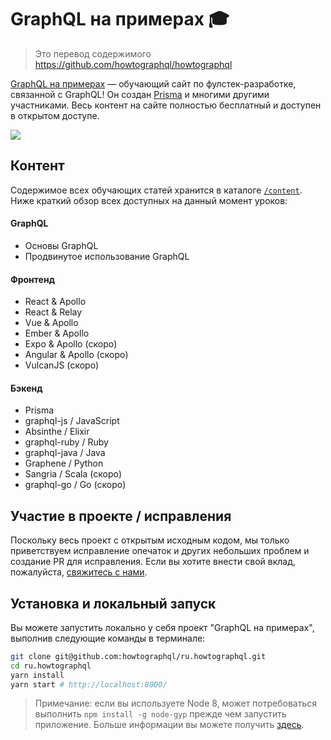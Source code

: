 # GraphQL на примерах 🎓

> Это перевод содержимого https://github.com/howtographql/howtographql

[GraphQL на примерах](https://ru.howtographql.com) — обучающий сайт по фулстек-разработке, связанной с GraphQL! Он создан [Prisma](https://www.prisma.io) и многими другими участниками. Весь контент на сайте полностью бесплатный и доступен в открытом доступе.

[![](http://i.imgur.com/67oYe9q.png)](https://www.howtographql.com)

## Контент

Содержимое всех обучающих статей хранится в каталоге  [`/content`](https://github.com/howtographql/howtographql/tree/master/content). Ниже краткий обзор всех доступных на данный момент уроков: 

#### GraphQL

- Основы GraphQL
- Продвинутое использование GraphQL

#### Фронтенд

- React & Apollo
- React & Relay
- Vue & Apollo
- Ember & Apollo
- Expo & Apollo (скоро)
- Angular & Apollo (скоро) 
- VulcanJS (скоро)

#### Бэкенд

- Prisma
- graphql-js / JavaScript
- Absinthe / Elixir
- graphql-ruby / Ruby
- graphql-java / Java
- Graphene / Python
- Sangria / Scala (скоро)
- graphql-go / Go (скоро)


## Участие в проекте / исправления

Поскольку весь проект с открытым исходным кодом, мы только приветствуем исправление опечаток и других небольших проблем и создание PR для исправления. Если вы хотите внести свой вклад, пожалуйста, [свяжитесь с нами](mailto:burk@prisma.io). 

## Установка и локальный запуск

Вы можете запустить локально у себя проект "GraphQL на примерах", выполнив следующие команды в терминале:

```sh
git clone git@github.com:howtographql/ru.howtographql.git
cd ru.howtographql
yarn install
yarn start # http://localhost:8000/
```

> Примечание: если вы используете Node 8, может потребоваться выполнить `npm install -g node-gyp` прежде чем запустить приложение. Больше информации вы можете получить [здесь](https://github.com/gatsbyjs/gatsby/issues/1754). 

